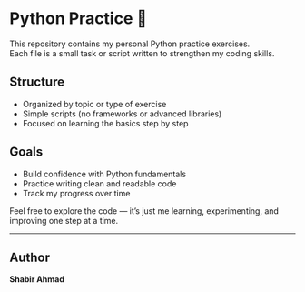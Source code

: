 # Python Practice 🐍

This repository contains my personal Python practice exercises.  
Each file is a small task or script written to strengthen my coding skills.

## Structure
- Organized by topic or type of exercise  
- Simple scripts (no frameworks or advanced libraries)  
- Focused on learning the basics step by step  

## Goals
- Build confidence with Python fundamentals  
- Practice writing clean and readable code  
- Track my progress over time  

Feel free to explore the code — it’s just me learning, experimenting, and improving one step at a time.  

---

## Author
**Shabir Ahmad**
